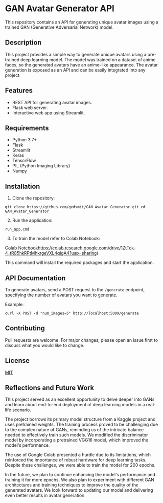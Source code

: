# GAN Avatar Generator API

This repository contains an API for generating unique avatar images using a trained GAN (Generative Adversarial Network) model.

## Description

This project provides a simple way to generate unique avatars using a pre-trained deep learning model. The model was trained on a dataset of anime faces, so the generated avatars have an anime-like appearance. The avatar generation is exposed as an API and can be easily integrated into any project.

## Features

- REST API for generating avatar images.
- Flask web server.
- Interactive web app using Streamlit.

## Requirements

- Python 3.7+
- Flask
- Streamlit
- Keras
- TensorFlow
- PIL (Python Imaging Library)
- Numpy

## Installation

1. Clone the repository:

`
git clone https://github.com/gedsmit/GAN_Avatar_Generator.git
cd GAN_Avatar_Generator
`

2. Run the application:

`
run_app.cmd
`

3. To train the model refer to Colab Notebook:


[Colab Notebook](https://openai.com)https://colab.research.google.com/drive/1ZtTck-4_tR85hkRPtMhkrgeVXL4qigA4?usp=sharing)


This command will install the required packages and start the application.

## API Documentation

To generate avatars, send a POST request to the `/generate` endpoint, specifying the number of avatars you want to generate.

Example:

`
curl -X POST -d "num_images=5" http://localhost:5000/generate
`

## Contributing

Pull requests are welcome. For major changes, please open an issue first to discuss what you would like to change.

## License

[MIT](https://choosealicense.com/licenses/mit/)

## Reflections and Future Work

This project served as an excellent opportunity to delve deeper into GANs and learn about end-to-end deployment of deep learning models in a real-life scenario. 

The project borrows its primary model structure from a Kaggle project and uses pretrained weights. The training process proved to be challenging due to the complex nature of GANs, reminding us of the intricate balance needed to effectively train such models. We modified the discriminator model by incorporating a pretrained VGG16 model, which improved the model's performance.

The use of Google Colab presented a hurdle due to its limitations, which reinforced the importance of robust hardware for deep learning tasks. Despite these challenges, we were able to train the model for 200 epochs.

In the future, we plan to continue enhancing the model's performance and training it for more epochs. We also plan to experiment with different GAN architectures and training techniques to improve the quality of the generated avatars. We look forward to updating our model and delivering even better results in avatar generation.
